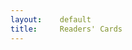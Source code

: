 ```yaml
---
layout:    default
title:     Readers' Cards
---
```

<section class="business-cards">
	<article class="cards">
		<div id="letters">
		</div>
		<div id="letter"></div>
	</article>
</section>